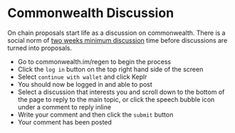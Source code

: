 # Commonwealth Discussion
On chain proposals start life as a discussion on commonwealth. There is a social norm of [two weeks minimum discussion](https://github.com/regen-network/governance) time before discussions are turned into proposals.

- Go to commonwealth.im/regen to begin the process
- Click the `log in` button on the top right hand side of the screen
- Select `continue with wallet` and click Keplr
- You should now be logged in and able to post
- Select a discussion that interests you and scroll down to the bottom of the page to reply to the main topic, or click the speech bubble icon under a comment to reply inline
- Write your comment and then click the `submit` button
- Your comment has been posted
